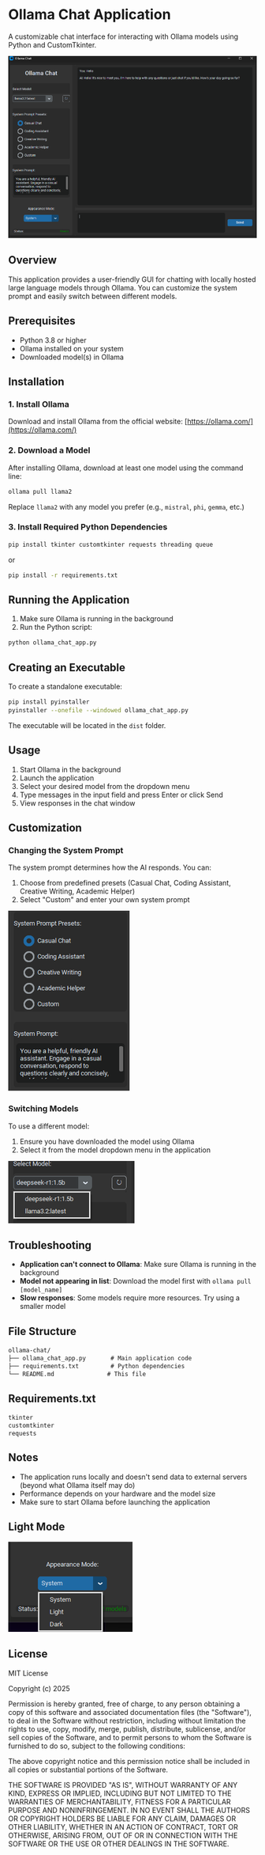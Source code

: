 # Ollama Chat Application

A customizable chat interface for interacting with Ollama models using Python and CustomTkinter.

![Application Screenshot](screenshots/app_screenshot.png)

## Overview

This application provides a user-friendly GUI for chatting with locally hosted large language models through Ollama. You can customize the system prompt and easily switch between different models.

## Prerequisites

- Python 3.8 or higher
- Ollama installed on your system
- Downloaded model(s) in Ollama

## Installation

### 1. Install Ollama

Download and install Ollama from the official website:
[https://ollama.com/](https://ollama.com/)

### 2. Download a Model

After installing Ollama, download at least one model using the command line:

```bash
ollama pull llama2
```

Replace `llama2` with any model you prefer (e.g., `mistral`, `phi`, `gemma`, etc.)

### 3. Install Required Python Dependencies

```bash
pip install tkinter customtkinter requests threading queue
```

or

```bash
pip install -r requirements.txt
```

## Running the Application

1. Make sure Ollama is running in the background
2. Run the Python script:
```bash
python ollama_chat_app.py
```

## Creating an Executable

To create a standalone executable:

```bash
pip install pyinstaller
pyinstaller --onefile --windowed ollama_chat_app.py
```

The executable will be located in the `dist` folder.

## Usage

1. Start Ollama in the background
2. Launch the application
3. Select your desired model from the dropdown menu
4. Type messages in the input field and press Enter or click Send
5. View responses in the chat window

## Customization

### Changing the System Prompt

The system prompt determines how the AI responds. You can:
1. Choose from predefined presets (Casual Chat, Coding Assistant, Creative Writing, Academic Helper)
2. Select "Custom" and enter your own system prompt

![System Prompt Settings](screenshots/system_prompt.png)

### Switching Models

To use a different model:
1. Ensure you have downloaded the model using Ollama
2. Select it from the model dropdown menu in the application

![Model Selection](screenshots/model_selection.png)

## Troubleshooting

- **Application can't connect to Ollama**: Make sure Ollama is running in the background
- **Model not appearing in list**: Download the model first with `ollama pull [model_name]`
- **Slow responses**: Some models require more resources. Try using a smaller model

## File Structure

```
ollama-chat/
├── ollama_chat_app.py       # Main application code
├── requirements.txt         # Python dependencies
└── README.md               # This file
```

## Requirements.txt

```
tkinter
customtkinter
requests
```

## Notes

- The application runs locally and doesn't send data to external servers (beyond what Ollama itself may do)
- Performance depends on your hardware and the model size
- Make sure to start Ollama before launching the application

## Light Mode

![Chat Example](screenshots/light-mode.png)

## License

MIT License

Copyright (c) 2025

Permission is hereby granted, free of charge, to any person obtaining a copy
of this software and associated documentation files (the "Software"), to deal
in the Software without restriction, including without limitation the rights
to use, copy, modify, merge, publish, distribute, sublicense, and/or sell
copies of the Software, and to permit persons to whom the Software is
furnished to do so, subject to the following conditions:

The above copyright notice and this permission notice shall be included in all
copies or substantial portions of the Software.

THE SOFTWARE IS PROVIDED "AS IS", WITHOUT WARRANTY OF ANY KIND, EXPRESS OR
IMPLIED, INCLUDING BUT NOT LIMITED TO THE WARRANTIES OF MERCHANTABILITY,
FITNESS FOR A PARTICULAR PURPOSE AND NONINFRINGEMENT. IN NO EVENT SHALL THE
AUTHORS OR COPYRIGHT HOLDERS BE LIABLE FOR ANY CLAIM, DAMAGES OR OTHER
LIABILITY, WHETHER IN AN ACTION OF CONTRACT, TORT OR OTHERWISE, ARISING FROM,
OUT OF OR IN CONNECTION WITH THE SOFTWARE OR THE USE OR OTHER DEALINGS IN THE
SOFTWARE.